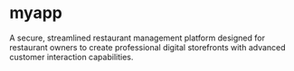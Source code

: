 # myapp
A secure, streamlined restaurant management platform designed for restaurant owners to create professional digital storefronts with advanced customer interaction capabilities.
